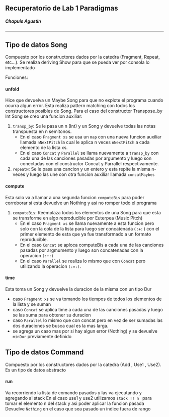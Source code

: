 ## Recuperatorio de Lab 1 Paradigmas
#####  Chapuis Agustin
---
## Tipo de datos Song
Compuesto por los constructores dados por la catedra (Fragment, Repeat, etc...).
Se realiza deriving Show para que se pueda ver por consola lo implementado

Funciones:
#### unfold
Hice que devuelva un Maybe Song para que no explote el programa cuando ocurra algun error. Esta realiza pattern matching con todos los constructores posibles de Song. 
 Para el caso del constructor Transpose_by Int Song se creo una funcion auxiliar:

1. `transp_by`: Se le pasa un n (Int) y un Song y devuelve todas las notas transpuesta en n semitonos. 
    - En el caso `Fragment xs` se usa un `map` con una nueva funcion auxiliar llamada `nNextPitch` la cual le aplica n veces `nNextPitch` a cada elemento de la lista xs.
    - En el caso `Concat` y `Parallel` se llama nuevamente a `transp_by` con cada una de las canciones pasadas por argumento y luego son conectadas con el constructor Concat y Parrallel respectivamente.
2. `repeatN`: Se le pasa una cancion y un entero y esta repite la misma n-veces y luego las une con otra funcion auxiliar llamada `concatMaybes`

#### compute

Esta solo va a llamar a una segunda funcion `computeBis` para poder corroborar si esta devuelve un Nothing y asi no romper todo el programa

1. `computeBis`: Reemplaza todos los elementos de una Song para que esta se transforme en algo reproducible por Euterpea (Music Pitch) 
    - En el caso `Fragment xs` se llama nuevamente a esta funcion pero solo con la cola de la lista  para luego ser concatenada ( :+: ) con el primer elemento de esta que ya fue transformado a un formato reproducible.
    - En el caso `Concat` se aploca computeBis a cada una de las canciones pasadas por argmumento y luego son concatenadas con la operacion `(:+:)`
    - En el caso `Parallel` se realiza lo mismo que con `Concat` pero utilizando la operacion `(:=:)`.

#### time
Esta toma un Song y devuelve la duracion de la misma con un tipo Dur

- caso `Fragment xs` se va tomando los tiempos de todos los elementos de la lista y se suman
- caso `Concat` se aplica time a cada una de las canciones pasadas y luego se las suma para obtener su duracion
- caso `Parallel` lo mismo que con concat pero en vez de ser sumadas las dos duraciones se busca cual es la mas larga.
- se agrega un caso mas por si hay algun error (Nothing) y se devuelve `minDur` previamente definido 

## Tipo de datos Command
Compuesto por los constructores dados por la catedra (Add , Use1 , Use2).
Es un tipo de datos abstracto

#### run
Va recorriendo la lista de comando pasados y las va ejecutando y agregando al stack
En el caso use1 y use2 utilizamos `stack !! n ` para tomar el elemento n del stack  y asi poder aplicar la funcion pasada
Devuelve `Nothing` en el caso que sea pasado un indice fuera de rango



   